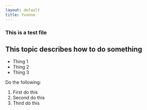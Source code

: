 ```yaml
---
layout: default
title: Yvonne
---
```


### This is a test file

## This topic describes how to do something

- Thing 1
- Thing 2
- Thing 3

Do the following:

1. First do this
2. Second do this
3. Third do this
